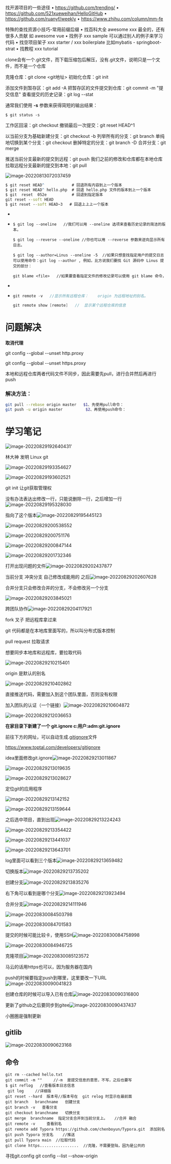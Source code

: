 找开源项目的一些途径
• https://github.com/trending/
• https://github.com/521xueweihan/HelloGitHub
• https://github.com/ruanyf/weekly
• https://www.zhihu.com/column/mm-fe

特殊的查找资源小技巧-常用前缀后缀 
• 找百科大全 awesome xxx          最全的，还有很多人贡献   如 awesome vue
• 找例子 xxx sample					 可以通过别人的例子来学习代码
• 找空项目架子 xxx starter / xxx boilerplate     比如mybatis - springboot-strat
• 找教程  xxx tutorial

clone会有一个.git文件，而下载压缩包后解压，没有.git文件，说明只是一个文件，而不是一个仓库

克隆仓库：git clone <git地址>
初始化仓库：git init 

添加文件到暂存区：git add -A
把暂存区的文件提交到仓库：git commit -m "提交信息"
查看提交的历史记录：git log --stat

通常我们使用 **-s** 参数来获得简短的输出结果：

```
$ git status -s
```

工作区回滚：git checkout <filename>
撤销最后一次提交：git reset HEAD^1

以当前分支为基础新建分支：git checkout -b <branchname>
列举所有的分支：git branch
单纯地切换到某个分支：git checkout <branchname>
删掉特定的分支：git branch -D <branchname>
合并分支：git merge <branchname>

推送当前分支最新的提交到远程：git push  我们之前的修改和仓库都在本地仓库
拉取远程分支最新的提交到本地：git pull

![image-20220813072037459](C:\Users\Administrator\AppData\Roaming\Typora\typora-user-images\image-20220813072037459.png)

```cmd
$ git reset HEAD^            # 回退所有内容到上一个版本  
$ git reset HEAD^ hello.php  # 回退 hello.php 文件的版本到上一个版本  
$ git  reset  052e           # 回退到指定版本
git reset --soft HEAD
$ git reset --soft HEAD~3   # 回退上上上一个版本 
```

- 

- ```
  $ git log --oneline   //我们可以用 --oneline 选项来查看历史记录的简洁的版本。
  
  $ git log --reverse --oneline //你也可以用 --reverse 参数来逆向显示所有日志。
  
  $ git log --author=Linus --oneline -5  //如果只想查找指定用户的提交日志可以使用命令：git log --author , 例如，比方说我们要找 Git 源码中 Linus 提交的部分：
  
  git blame <file>   //如果要查看指定文件的修改记录可以使用 git blame 命令，
  ```

- 

- ```java
  git remote -v   //显示所有远程仓库：    origin 为远程地址的别名。
  
  git remote show [remote]   //  显示某个远程仓库的信息
  ```

# 问题解决

**取消代理**  

git config --global --unset http.proxy

git config --global --unset https.proxy

本地和远程仓库两者代码文件不同步，因此需要先pull，进行合并然后再进行push

### 解决方法：



```bash
git pull --rebase origin master   $1、先使用pull命令：
git push -u origin master          $2、再使用push命令：
```







# 学习笔记

![image-20220829192640431](C:\Users\Administrator\AppData\Roaming\Typora\typora-user-images\image-20220829192640431.png)’

林大神    	发明  Linux  git

![image-20220829193354627](C:\Users\Administrator\AppData\Roaming\Typora\typora-user-images\image-20220829193354627.png)

![image-20220829193602521](C:\Users\Administrator\AppData\Roaming\Typora\typora-user-images\image-20220829193602521.png)

git  init  让git获取管理权

没有办法表达出修改一行，只能说删除一行，之后增加一行![image-20220829195328030](C:\Users\Administrator\AppData\Roaming\Typora\typora-user-images\image-20220829195328030.png)

指向了这个版本![image-20220829195445123](C:\Users\Administrator\AppData\Roaming\Typora\typora-user-images\image-20220829195445123.png)



![image-20220829200538552](C:\Users\Administrator\AppData\Roaming\Typora\typora-user-images\image-20220829200538552.png)

![image-20220829200751176](C:\Users\Administrator\AppData\Roaming\Typora\typora-user-images\image-20220829200751176.png)

![image-20220829200847144](C:\Users\Administrator\AppData\Roaming\Typora\typora-user-images\image-20220829200847144.png)

![image-20220829201732346](C:\Users\Administrator\AppData\Roaming\Typora\typora-user-images\image-20220829201732346.png)

打开出现问题的文件![image-20220829202437877](C:\Users\Administrator\AppData\Roaming\Typora\typora-user-images\image-20220829202437877.png)

当前分支  冲突分支   自己修改成能用的  之后![image-20220829202607628](C:\Users\Administrator\AppData\Roaming\Typora\typora-user-images\image-20220829202607628.png)

合并分支只会修改合并的分支，不会修改另一个分支

![image-20220829203845021](C:\Users\Administrator\AppData\Roaming\Typora\typora-user-images\image-20220829203845021.png)

跨团队协作![image-20220829204117921](C:\Users\Administrator\AppData\Roaming\Typora\typora-user-images\image-20220829204117921.png)

fork  叉子   把远程库拿过来   

git  代码都是在本地库里面写的，所以叫分布式版本控制

pull request  拉取请求

想要同步本地库和远程库，要拉取代码

![image-20220829210215401](C:\Users\Administrator\AppData\Roaming\Typora\typora-user-images\image-20220829210215401.png)

origin 是默认的别名

![image-20220829210402862](C:\Users\Administrator\AppData\Roaming\Typora\typora-user-images\image-20220829210402862.png)

直接推送代码，需要加入到这个团队里面，否则没有权限

加入团队的认证（一个链接）![image-20220829210604872](C:\Users\Administrator\AppData\Roaming\Typora\typora-user-images\image-20220829210604872.png)

![image-20220829212036653](C:\Users\Administrator\AppData\Roaming\Typora\typora-user-images\image-20220829212036653.png)

**在家目录下新建了一个   git.ignore     c:用户:adm:git.ignore**

前往下方的网址，可以自动生成.[gitignore](https://so.csdn.net/so/search?q=gitignore&spm=1001.2101.3001.7020)文件

https://www.toptal.com/developers/gitignore

idea里面修改git.ignore![image-20220829213011867](C:\Users\Administrator\AppData\Roaming\Typora\typora-user-images\image-20220829213011867.png)

![image-20220829213019635](C:\Users\Administrator\AppData\Roaming\Typora\typora-user-images\image-20220829213019635.png)

![image-20220829213028627](C:\Users\Administrator\AppData\Roaming\Typora\typora-user-images\image-20220829213028627.png)

定位git的应用程序

![image-20220829213142152](C:\Users\Administrator\AppData\Roaming\Typora\typora-user-images\image-20220829213142152.png)

![image-20220829213159644](C:\Users\Administrator\AppData\Roaming\Typora\typora-user-images\image-20220829213159644.png)

之后选中项目，直到出现![image-20220829213224243](C:\Users\Administrator\AppData\Roaming\Typora\typora-user-images\image-20220829213224243.png)

![image-20220829213354422](C:\Users\Administrator\AppData\Roaming\Typora\typora-user-images\image-20220829213354422.png)

![image-20220829213441037](C:\Users\Administrator\AppData\Roaming\Typora\typora-user-images\image-20220829213441037.png)

![image-20220829213643701](C:\Users\Administrator\AppData\Roaming\Typora\typora-user-images\image-20220829213643701.png)

log里面可以看到三个版本![image-20220829213659482](C:\Users\Administrator\AppData\Roaming\Typora\typora-user-images\image-20220829213659482.png)

切换版本![image-20220829213735202](C:\Users\Administrator\AppData\Roaming\Typora\typora-user-images\image-20220829213735202.png)

创建分支![image-20220829213835276](C:\Users\Administrator\AppData\Roaming\Typora\typora-user-images\image-20220829213835276.png)

右下角可以看到是哪个分支![image-20220829213923494](C:\Users\Administrator\AppData\Roaming\Typora\typora-user-images\image-20220829213923494.png)

合并分支![image-20220829214111946](C:\Users\Administrator\AppData\Roaming\Typora\typora-user-images\image-20220829214111946.png)

![image-20220830084503798](C:\Users\Administrator\AppData\Roaming\Typora\typora-user-images\image-20220830084503798.png)

![image-20220830084701583](C:\Users\Administrator\AppData\Roaming\Typora\typora-user-images\image-20220830084701583.png)

提交的时候可能比较卡，使用SSH![image-20220830084758998](C:\Users\Administrator\AppData\Roaming\Typora\typora-user-images\image-20220830084758998.png)

![image-20220830084946725](C:\Users\Administrator\AppData\Roaming\Typora\typora-user-images\image-20220830084946725.png)

克隆项目![image-20220830085123572](C:\Users\Administrator\AppData\Roaming\Typora\typora-user-images\image-20220830085123572.png)

马云的话用https也可以，因为服务器在国内

push的时候要指定push到哪里，这里要改一下URL![image-20220830090041823](C:\Users\Administrator\AppData\Roaming\Typora\typora-user-images\image-20220830090041823.png)

创建仓库的时候可以导入已有仓库![image-20220830090316800](C:\Users\Administrator\AppData\Roaming\Typora\typora-user-images\image-20220830090316800.png)

更新了github之后要同步到gitee![image-20220830090437437](C:\Users\Administrator\AppData\Roaming\Typora\typora-user-images\image-20220830090437437.png)

小圈圈是强制更新

## gitlib

![image-20220830090623168](C:\Users\Administrator\AppData\Roaming\Typora\typora-user-images\image-20220830090623168.png)















## 命令

```livescript
git rm --cached hello.txt
git commit -m ""     //-m  是提交信息的意思，不写，之后也要写
$ git reflog   //查看版本日志信息
 git log     //详细版
git reset --hard  版本号//版本号在  git relog 时显示在最前面
git branch   branchname   创建分支
git branch -v   查看分支
git checkout branchname   切换分支
git merge  branchname  指定分支合并到当前分支上。   //合并 融合
git remote -v     查看别名
git remote add Typora https://github.com/chenboyun/Typora.git  添加别名 
git push Typora 分支名    //推送
git pull Typora main  //拉取代码
git clone https.................  //克隆，不需要登陆，因为是公共的

```

寻找git.config    git config --list --show-origin
